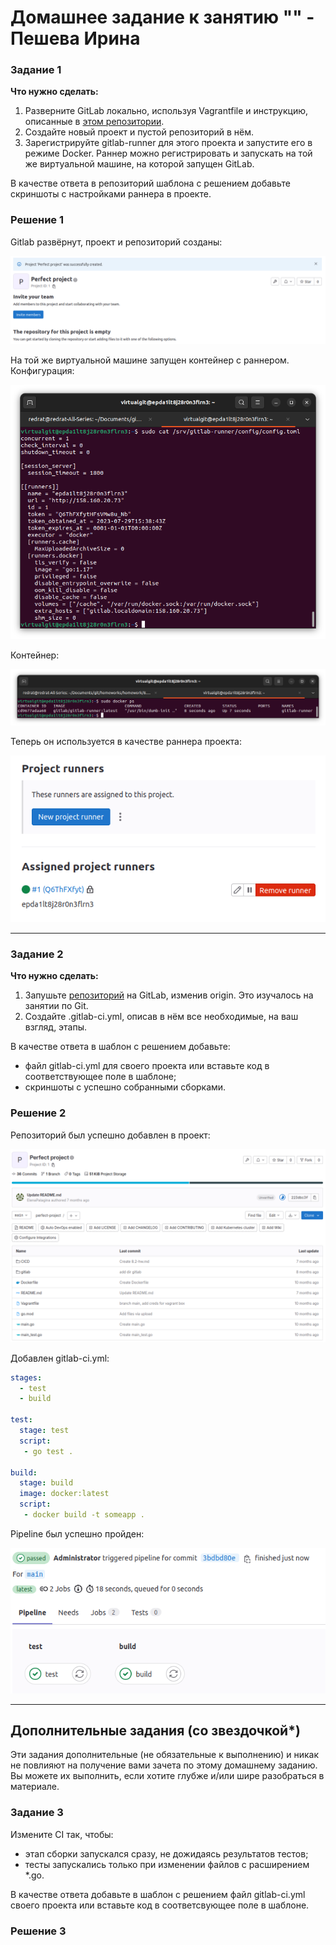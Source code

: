 # Домашнее задание к занятию "" - Пешева Ирина


### Задание 1
**Что нужно сделать:**

1. Разверните GitLab локально, используя Vagrantfile и инструкцию, описанные в [этом репозитории](https://github.com/netology-code/sdvps-materials/tree/main/gitlab).   
2. Создайте новый проект и пустой репозиторий в нём.
3. Зарегистрируйте gitlab-runner для этого проекта и запустите его в режиме Docker. Раннер можно регистрировать и запускать на той же виртуальной машине, на которой запущен GitLab.

В качестве ответа в репозиторий шаблона с решением добавьте скриншоты с настройками раннера в проекте.
### Решение 1

Gitlab развёрнут, проект и репозиторий созданы:

![Alt text](img/1.png)

На той же виртуальной машине запущен контейнер с раннером. Конфигурация:

![Alt text](img/2.png)

Контейнер:

![Alt text](img/3.png)

Теперь он используется в качестве раннера проекта:

![Alt text](img/4.png)


---
### Задание 2
**Что нужно сделать:**

1. Запушьте [репозиторий](https://github.com/netology-code/sdvps-materials/tree/main/gitlab) на GitLab, изменив origin. Это изучалось на занятии по Git.
2. Создайте .gitlab-ci.yml, описав в нём все необходимые, на ваш взгляд, этапы.

В качестве ответа в шаблон с решением добавьте: 
   
 * файл gitlab-ci.yml для своего проекта или вставьте код в соответствующее поле в шаблоне; 
 * скриншоты с успешно собранными сборками.
### Решение 2

Репозиторий был успешно добавлен в проект:

![Alt text](img/5.png)

Добавлен gitlab-ci.yml:

```yaml
stages:
  - test
  - build

test:
  stage: test
  script: 
   - go test .

build:
  stage: build
  image: docker:latest
  script:
   - docker build -t someapp .
```

Pipeline был успешно пройден:

![Alt text](img/6.png)

---

## Дополнительные задания (со звездочкой*)

Эти задания дополнительные (не обязательные к выполнению) и никак не повлияют на получение вами зачета по этому домашнему заданию. Вы можете их выполнить, если хотите глубже и/или шире разобраться в материале.

### Задание 3
Измените CI так, чтобы:

 - этап сборки запускался сразу, не дожидаясь результатов тестов;
 - тесты запускались только при изменении файлов с расширением *.go.

В качестве ответа добавьте в шаблон с решением файл gitlab-ci.yml своего проекта или вставьте код в соответсвующее поле в шаблоне.
### Решение 3
